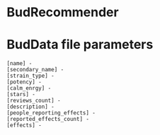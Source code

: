 # BudRecommender
# BudData file parameters
    [name] - 
    [secondary_name] - 
    [strain_type] - 
    [potency] -
    [calm_enrgy] -
    [stars] -
    [reviews_count] -
    [description] -
    [people_reporting_effects] -
    [reported_effects_count] -
    [effects] - 